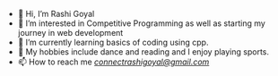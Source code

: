 - 👋 Hi, I’m Rashi Goyal
- 👀 I’m interested in Competitive Programming as well as starting my journey in web development
- 🌱 I’m currently learning basics of coding using cpp.
- 💞️ My hobbies include dance and reading and I enjoy playing sports.
- 📫 How to reach me *connectrashigoyal@gmail.com*

<!---
rashi0104/rashi0104 is a ✨ special ✨ repository because its `README.md` (this file) appears on your GitHub profile.
You can click the Preview link to take a look at your changes.
--->
